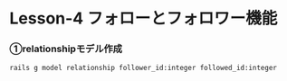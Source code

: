 # Lesson-4 フォローとフォロワー機能

### ①relationshipモデル作成
```
rails g model relationship follower_id:integer followed_id:integer
```